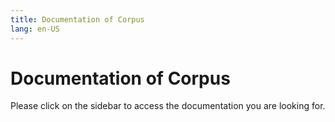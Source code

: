 ```yaml
---
title: Documentation of Corpus
lang: en-US
---
```


# Documentation of Corpus

Please click on the sidebar to access the documentation you are looking for.